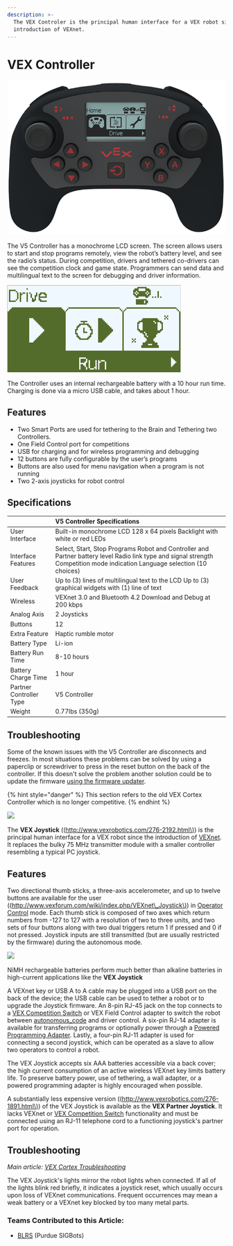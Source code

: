 ```yaml
---
description: >-
  The VEX Controler is the principal human interface for a VEX robot since the
  introduction of VEXnet.
---
```


# VEX Controller

![](../../../.gitbook/assets/5_5_controller.png)

The V5 Controller has a monochrome LCD screen. The screen allows users to start and stop programs remotely, view the robot’s battery level, and see the radio’s status. During competition, drivers and tethered co-drivers can see the competition clock and game state. Programmers can send data and multilingual text to the screen for debugging and driver information.

![The Controller Screen UI](../../../.gitbook/assets/image71%20%281%29.png)

The Controller uses an internal rechargeable battery with a 10 hour run time. Charging is done via a micro USB cable, and takes about 1 hour.

## **Features**

* Two Smart Ports are used for tethering to the Brain and Tethering two Controllers.
* One Field Control port for competitions
* USB for charging and for wireless programming and debugging
* 12 buttons are fully configurable by the user’s programs
* Buttons are also used for menu navigation when a program is not running
* Two 2-axis joysticks for robot control

## Specifications

|  | **V5 Controller Specifications** |
| :--- | :--- |
| User Interface | Built-in monochrome LCD 128 x 64 pixels Backlight with white or red LEDs |
| Interface Features | Select, Start, Stop Programs Robot and Controller and Partner battery level Radio link type and signal strength Competition mode indication Language selection \(10 choices\) |
| User Feedback | Up to \(3\) lines of multilingual text to the LCD Up to \(3\) graphical widgets with \(1\) line of text |
| Wireless | VEXnet 3.0 and Bluetooth 4.2 Download and Debug at 200 kbps |
| Analog Axis | 2 Joysticks |
| Buttons | 12 |
| Extra Feature | Haptic rumble motor |
| Battery Type | Li-ion |
| Battery Run Time | 8-10 hours |
| Battery Charge Time | 1 hour |
| Partner Controller Type | V5 Controller |
| Weight | 0.77lbs \(350g\) |

## Troubleshooting

Some of the known issues with the V5 Controller are disconnects and freezes. In most situations these problems can be solved by using a paperclip or screwdriver to press in the reset button on the back of the controller. If this doesn't solve the problem another solution could be to update the firmware [using the firmware updater](https://www.vexrobotics.com/vexedr/products/firmware).

{% hint style="danger" %}
This section refers to the old VEX Cortex Controller which is no longer competitive.
{% endhint %}

[![](https://phabricator.purduesigbots.com/file/data/ly7yucqhszjr3pxkrjc7/PHID-FILE-4uk5xzlbi7mh3d42syuz/vex_joystick.jpg)](https://phabricator.purduesigbots.com/file/data/ly7yucqhszjr3pxkrjc7/PHID-FILE-4uk5xzlbi7mh3d42syuz/vex_joystick.jpg)

The **VEX Joystick** \(\([http://www.vexrobotics.com/276-2192.html\)](http://www.vexrobotics.com/276-2192.html%29)\) is the principal human interface for a VEX robot since the introduction of [VEXnet](https://github.com/theol0403/BLRS-Wiki/tree/1a2da1c73039274a2ed05a8c941d9ebf94bcac97/w/wiki/ee/vexnet/README.md). It replaces the bulky 75 MHz transmitter module with a smaller controller resembling a typical PC joystick.

## Features

Two directional thumb sticks, a three-axis accelerometer, and up to twelve buttons are available for the user \(\([http://www.vexforum.com/wiki/index.php/VEXnet\_Joystick\)](http://www.vexforum.com/wiki/index.php/VEXnet_Joystick%29)\) in [Operator Control](https://github.com/theol0403/BLRS-Wiki/tree/1a2da1c73039274a2ed05a8c941d9ebf94bcac97/w/wiki/cs/operator_control/README.md) mode. Each thumb stick is composed of two axes which return numbers from -127 to 127 with a resolution of two to three units, and two sets of four buttons along with two dual triggers return 1 if pressed and 0 if not pressed. Joystick inputs are still transmitted \(but are usually restricted by the firmware\) during the autonomous mode.

[![](https://phabricator.purduesigbots.com/file/data/wsbbw3mrhdc4ovirzxfu/PHID-FILE-gybmx2dqir46so35wite/power_curve_nimh.jpg)](https://phabricator.purduesigbots.com/file/data/wsbbw3mrhdc4ovirzxfu/PHID-FILE-gybmx2dqir46so35wite/power_curve_nimh.jpg)

NiMH rechargeable batteries perform much better than alkaline batteries in high-current applications like the **VEX Joystick**

A VEXnet key or USB A to A cable may be plugged into a USB port on the back of the device; the USB cable can be used to tether a robot or to upgrade the Joystick firmware. An 8-pin RJ-45 jack on the top connects to a [VEX Competition Switch](https://github.com/theol0403/BLRS-Wiki/tree/1a2da1c73039274a2ed05a8c941d9ebf94bcac97/w/wiki/ee/competition_switch/README.md) or VEX Field Control adapter to switch the robot between [autonomous\_code](https://github.com/theol0403/BLRS-Wiki/tree/1a2da1c73039274a2ed05a8c941d9ebf94bcac97/w/wiki/cs/autonomous_code/README.md) and driver control. A six-pin RJ-14 adapter is available for transferring programs or optionally power through a [Powered Programming Adapter](https://github.com/theol0403/BLRS-Wiki/tree/1a2da1c73039274a2ed05a8c941d9ebf94bcac97/w/wiki/ee/external_sensors/powered_programming_adapter/README.md). Lastly, a four-pin RJ-11 adapter is used for connecting a second joystick, which can be operated as a slave to allow two operators to control a robot.

The VEX Joystick accepts six AAA batteries accessible via a back cover; the high current consumption of an active wireless VEXnet key limits battery life. To preserve battery power, use of tethering, a wall adapter, or a powered programming adapter is highly encouraged when possible.

A substantially less expensive version \(\([http://www.vexrobotics.com/276-1891.html\)](http://www.vexrobotics.com/276-1891.html%29)\) of the VEX Joystick is available as the **VEX Partner Joystick**. It lacks VEXnet or [VEX Competition Switch](https://github.com/theol0403/BLRS-Wiki/tree/1a2da1c73039274a2ed05a8c941d9ebf94bcac97/w/wiki/ee/competition_switch/README.md) functionality and must be connected using an RJ-11 telephone cord to a functioning joystick's partner port for operation.

## Troubleshooting

_Main article:_ [_VEX Cortex Troubleshooting_](https://github.com/theol0403/BLRS-Wiki/tree/1a2da1c73039274a2ed05a8c941d9ebf94bcac97/w/wiki/ee/cortex/README.md)

The VEX Joystick's lights mirror the robot lights when connected. If all of the lights blink red briefly, it indicates a joystick reset, which usually occurs upon loss of VEXnet communications. Frequent occurrences may mean a weak battery or a VEXnet key blocked by too many metal parts.

### Teams Contributed to this Article:

* [BLRS](https://purduesigbots.com/) \(Purdue SIGBots\)


